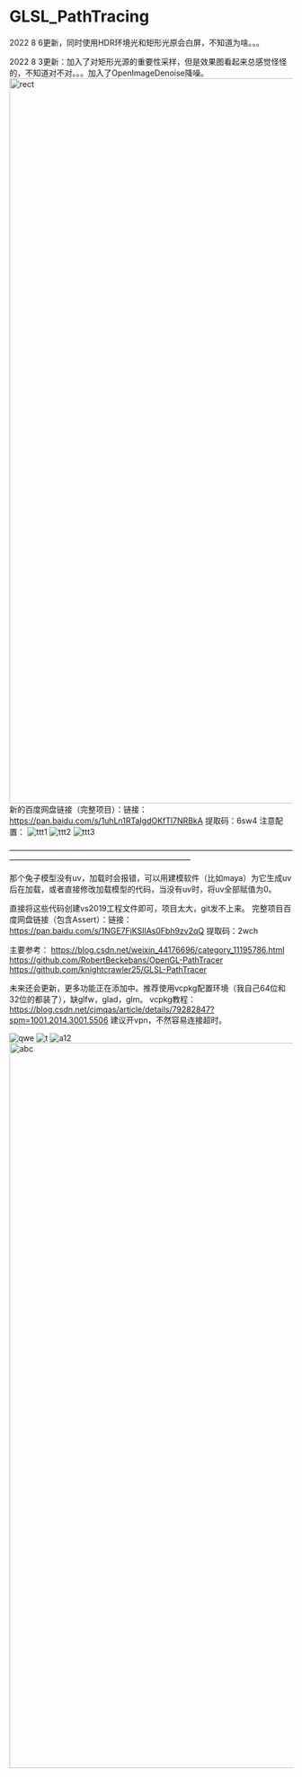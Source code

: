 # GLSL_PathTracing
2022 8 6更新，同时使用HDR环境光和矩形光原会白屏，不知道为啥。。。

2022 8 3更新：加入了对矩形光源的重要性采样，但是效果图看起来总感觉怪怪的，不知道对不对。。。加入了OpenImageDenoise降噪。
<img width="1291" alt="rect" src="https://user-images.githubusercontent.com/75780167/182432366-9f9bba75-b29e-4e7a-886b-d5a923249925.png">
新的百度网盘链接（完整项目）：链接：https://pan.baidu.com/s/1uhLn1RTaIgdOKfTl7NRBkA 
提取码：6sw4
注意配置：
![ttt1](https://user-images.githubusercontent.com/75780167/182435714-a9417cb8-5332-4ed3-9014-77021c9a9eae.png)
![ttt2](https://user-images.githubusercontent.com/75780167/182435727-5c493eb0-f38f-471c-99fd-d8ba56d32074.png)
![ttt3](https://user-images.githubusercontent.com/75780167/182435733-693cc2dc-a658-40bd-91b6-fa7e28096f92.png)

———————————————————————————————————————————————————————————

那个兔子模型没有uv，加载时会报错，可以用建模软件（比如maya）为它生成uv后在加载，或者直接修改加载模型的代码，当没有uv时，将uv全部赋值为0。

直接将这些代码创建vs2019工程文件即可，项目太大，git发不上来。
完整项目百度网盘链接（包含Assert）：链接：https://pan.baidu.com/s/1NGE7FjKSIlAs0Fbh9zv2qQ 
提取码：2wch

主要参考：
https://blog.csdn.net/weixin_44176696/category_11195786.html
https://github.com/RobertBeckebans/OpenGL-PathTracer
https://github.com/knightcrawler25/GLSL-PathTracer

未来还会更新，更多功能正在添加中。推荐使用vcpkg配置环境（我自己64位和32位的都装了），缺glfw，glad，glm。
vcpkg教程：https://blog.csdn.net/cjmqas/article/details/79282847?spm=1001.2014.3001.5506
建议开vpn，不然容易连接超时。

![qwe](https://user-images.githubusercontent.com/75780167/182056941-5044b1b2-6001-448c-8509-591cbf911ef0.png)
![t](https://user-images.githubusercontent.com/75780167/182057003-3c2567d8-fd85-48e1-b73d-8992b527de7c.png)
![a12](https://user-images.githubusercontent.com/75780167/182057058-c9f142fb-9c9c-4646-b1e7-bf64cc7a5767.png)
<img width="1291" alt="abc" src="https://user-images.githubusercontent.com/75780167/182057102-f155e8bd-a0b9-42fa-93cc-9b6e3c1cf4bb.png">
